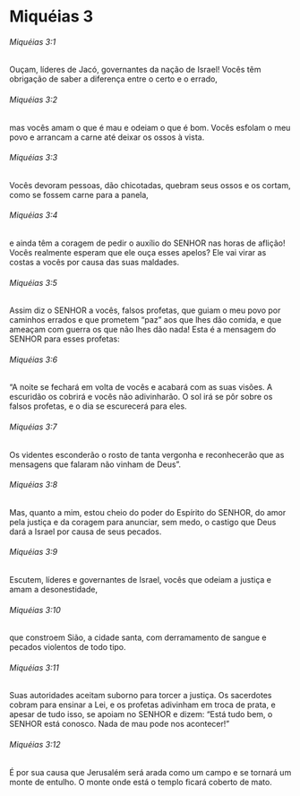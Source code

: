 # Miquéias 3

###### Miquéias 3:1

Ouçam, líderes de Jacó, governantes da nação de Israel! Vocês têm obrigação de saber a diferença entre o certo e o errado,

###### Miquéias 3:2

mas vocês amam o que é mau e odeiam o que é bom. Vocês esfolam o meu povo e arrancam a carne até deixar os ossos à vista.

###### Miquéias 3:3

Vocês devoram pessoas, dão chicotadas, quebram seus ossos e os cortam, como se fossem carne para a panela,

###### Miquéias 3:4

e ainda têm a coragem de pedir o auxílio do SENHOR nas horas de aflição! Vocês realmente esperam que ele ouça esses apelos? Ele vai virar as costas a vocês por causa das suas maldades.

###### Miquéias 3:5

Assim diz o SENHOR a vocês, falsos profetas, que guiam o meu povo por caminhos errados e que prometem “paz” aos que lhes dão comida, e que ameaçam com guerra os que não lhes dão nada! Esta é a mensagem do SENHOR para esses profetas:

###### Miquéias 3:6

“A noite se fechará em volta de vocês e acabará com as suas visões. A escuridão os cobrirá e vocês não adivinharão. O sol irá se pôr sobre os falsos profetas, e o dia se escurecerá para eles.

###### Miquéias 3:7

Os videntes esconderão o rosto de tanta vergonha e reconhecerão que as mensagens que falaram não vinham de Deus”.

###### Miquéias 3:8

Mas, quanto a mim, estou cheio do poder do Espírito do SENHOR, do amor pela justiça e da coragem para anunciar, sem medo, o castigo que Deus dará a Israel por causa de seus pecados.

###### Miquéias 3:9

Escutem, líderes e governantes de Israel, vocês que odeiam a justiça e amam a desonestidade,

###### Miquéias 3:10

que constroem Sião, a cidade santa, com derramamento de sangue e pecados violentos de todo tipo.

###### Miquéias 3:11

Suas autoridades aceitam suborno para torcer a justiça. Os sacerdotes cobram para ensinar a Lei, e os profetas adivinham em troca de prata, e apesar de tudo isso, se apoiam no SENHOR e dizem: “Está tudo bem, o SENHOR está conosco. Nada de mau pode nos acontecer!”

###### Miquéias 3:12

É por sua causa que Jerusalém será arada como um campo e se tornará um monte de entulho. O monte onde está o templo ficará coberto de mato.

